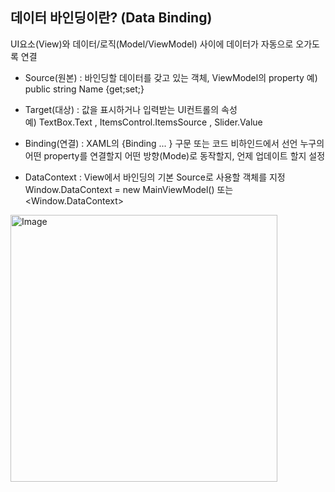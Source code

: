 ## 데이터 바인딩이란? (Data Binding) 

UI요소(View)와 데이터/로직(Model/ViewModel) 사이에 데이터가 자동으로 오가도록 연결 

- Source(원본) : 바인딩할 데이터를 갖고 있는 객체, ViewModel의 property 
예) public string Name {get;set;} 

- Target(대상) : 값을 표시하거나 입력받는 UI컨트롤의 속성  
예) TextBox.Text , ItemsControl.ItemsSource , Slider.Value 

- Binding(연결) : XAML의 {Binding ... } 구문 또는 코드 비하인드에서 선언 
누구의 어떤 property를 연결할지 어떤 방향(Mode)로 동작할지, 언제 업데이트 할지 설정 

- DataContext : View에서 바인딩의 기본 Source로 사용할 객체를 지정 
Window.DataContext = new MainViewModel() 또는 <Window.DataContext> 

<img width="427" alt="Image" src="https://github.com/user-attachments/assets/3448e85b-0e79-4939-8a9f-d054660cd491" />
